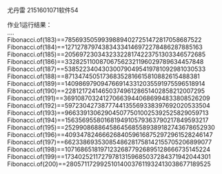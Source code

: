 ﻿尤丹雷 2151601071软件54  

作业1运行结果：  
....  
Fibonacci.of(183)==78569350599398894027251472817058687522
Fibonacci.of(184)==127127879743834334146972278486287885163
Fibonacci.of(185)==205697230343233228174223751303346572685
Fibonacci.of(186)==332825110087067562321196029789634457848
Fibonacci.of(187)==538522340430300790495419781092981030533
Fibonacci.of(188)==871347450517368352816615810882615488381
Fibonacci.of(189)==1409869790947669143312035591975596518914
Fibonacci.of(190)==2281217241465037496128651402858212007295
Fibonacci.of(191)==3691087032412706639440686994833808526209
Fibonacci.of(192)==5972304273877744135569338397692020533504
Fibonacci.of(193)==9663391306290450775010025392525829059713
Fibonacci.of(194)==15635695580168194910579363790217849593217
Fibonacci.of(195)==25299086886458645685589389182743678652930
Fibonacci.of(196)==40934782466626840596168752972961528246147
Fibonacci.of(197)==66233869353085486281758142155705206899077
Fibonacci.of(198)==107168651819712326877926895128666735145224
Fibonacci.of(199)==173402521172797813159685037284371942044301
Fibonacci.of(200)==280571172992510140037611932413038677189525

